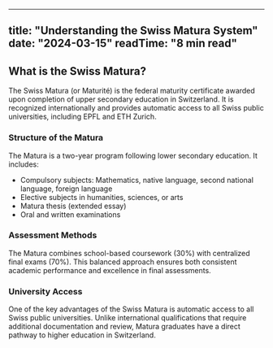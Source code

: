<!-- src/content/posts/understanding-swiss-matura.md -->
---
title: "Understanding the Swiss Matura System"
date: "2024-03-15"
readTime: "8 min read"
---

## What is the Swiss Matura?

The Swiss Matura (or Maturité) is the federal maturity certificate awarded upon completion of upper secondary education in Switzerland. It is recognized internationally and provides automatic access to all Swiss public universities, including EPFL and ETH Zurich.

### Structure of the Matura

The Matura is a two-year program following lower secondary education. It includes:

- Compulsory subjects: Mathematics, native language, second national language, foreign language
- Elective subjects in humanities, sciences, or arts
- Matura thesis (extended essay)
- Oral and written examinations

### Assessment Methods

The Matura combines school-based coursework (30%) with centralized final exams (70%). This balanced approach ensures both consistent academic performance and excellence in final assessments.

### University Access

One of the key advantages of the Swiss Matura is automatic access to all Swiss public universities. Unlike international qualifications that require additional documentation and review, Matura graduates have a direct pathway to higher education in Switzerland.